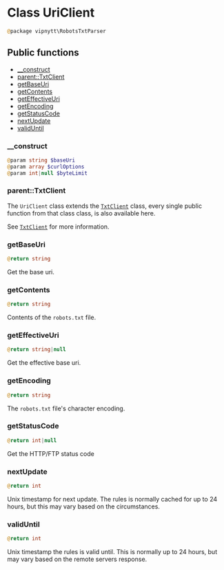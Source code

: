# Class UriClient
```php
@package vipnytt\RobotsTxtParser
```

## Public functions
- [__construct](#__construct)
- [parent::TxtClient](#parenttxtclient)
- [getBaseUri](#getbaseuri)
- [getContents](#getcontents)
- [getEffectiveUri](#geteffectiveuri)
- [getEncoding](#getencoding)
- [getStatusCode](#getstatuscode)
- [nextUpdate](#nextupdate)
- [validUntil](#validuntil)

### __construct
```php
@param string $baseUri
@param array $curlOptions
@param int|null $byteLimit
```

### parent::TxtClient
The `UriClient` class extends the [`TxtClient`](TxtClient.md) class, every single public function from that class class, is also available here.

See [`TxtClient`](TxtClient.md) for more information.

### getBaseUri
```php
@return string
```
Get the base uri.

### getContents
```php
@return string
```
Contents of the `robots.txt` file.

### getEffectiveUri
```php
@return string|null
```
Get the effective base uri.

### getEncoding
```php
@return string
```
The `robots.txt` file's character encoding.

### getStatusCode
```php
@return int|null
```
Get the HTTP/FTP status code

### nextUpdate
```php
@return int
```
Unix timestamp for next update. The rules is normally cached for up to 24 hours, but this may vary based on the circumstances.

### validUntil
```php
@return int
```
Unix timestamp the rules is valid until. This is normally up to 24 hours, but may vary based on the remote servers response.
